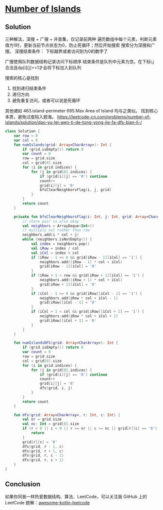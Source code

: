 # [Number of Islands][title]

## Solution
三种解法，深搜 + 广搜 + 并查集，仅记录前两种
遍历数组中每个元素，判断元素值为1时，更新当前节点状态为0，防止死循环；然后开始搜索
搜索分为深搜和广搜。
深搜结束条件： 下标越界或者访问到为0的数字了

广搜使用队列数据结构记录访问下标顺序
结束条件是队列中元素为空。在下标i,j合法且dp\[i\]\[j\]==1才会将下标加入到队列

搜索的核心是找到 
1. 找到递归结束条件
2. 递归方向
3. 避免重复访问，或者可以说是死循环

其他诸如 463.island-perimeter 695.Max Area of Island 均与之类似。 找到核心本质，避免过度陷入题海。
https://leetcode-cn.com/problems/number-of-islands/solution/dao-yu-lei-wen-ti-de-tong-yong-jie-fa-dfs-bian-li-/
```kotlin
class Solution {
    var row = 0
    var col = 0
    fun numIslands(grid: Array<CharArray>): Int {
        if (grid.isEmpty()) return 0
        var count = 0
        row = grid.size
        col = grid[0].size
        for (i in grid.indices) {
            for (j in grid[0].indices) {
                if (grid[i][j] == '0') continue
                count++
                grid[i][j] = '0'
                bfsClearNeighborsFlag(i, j, grid)
            }
        }
        return count
    }

    private fun bfsClearNeighborsFlag(i: Int, j: Int, grid: Array<CharArray>) {
        // store pair is also okay
        val neighbors = ArrayDeque<Int>()
        // multiply col rather than row
        neighbors.add(i * col + j)
        while (neighbors.isNotEmpty()) {
            val index = neighbors.pop()
            val iRow = index / col
            val iCol = index % col
            if (iRow - 1 >= 0 && grid[iRow - 1][iCol] == '1') {
                neighbors.add((iRow - 1) * col + iCol)
                grid[iRow - 1][iCol] = '0'
            }
            if (iRow + 1 < row && grid[iRow + 1][iCol] == '1') {
                neighbors.add((iRow + 1) * col + iCol)
                grid[iRow + 1][iCol] = '0'
            }
            if (iCol - 1 >= 0 && grid[iRow][iCol - 1] == '1') {
                neighbors.add(iRow * col + iCol - 1)
                grid[iRow][iCol - 1] = '0'
            }
            if (iCol + 1 < col && grid[iRow][iCol + 1] == '1') {
                neighbors.add(iRow * col + iCol + 1)
                grid[iRow][iCol + 1] = '0'
            }
        }
    }

    fun numIslandsDFS(grid: Array<CharArray>): Int {
        if (grid.isEmpty()) return 0
        var count = 0
        row = grid.size
        col = grid[0].size
        for (i in grid.indices) {
            for (j in grid[0].indices) {
                if (grid[i][j] == '0') continue
                count++
                grid[i][j] = '0'
                dfs(grid, i, j)
            }
        }
        return count
    }

    fun dfs(grid: Array<CharArray>, r: Int, c: Int) {
        val nr = grid.size
        val nc: Int = grid[0].size
        if (r < 0 || c < 0 || r >= nr || c >= nc || grid[r][c] == '0') {
            return
        }
        grid[r][c] = '0'
        dfs(grid, r - 1, c)
        dfs(grid, r + 1, c)
        dfs(grid, r, c - 1)
        dfs(grid, r, c + 1)
    }
}

```
## Conclusion

如果你同我一样热爱数据结构、算法、LeetCode，可以关注我 GitHub 上的 LeetCode 题解：[awesome-kotlin-leetcode][akl]



[title]: https://leetcode-cn.com/problems/lru-cache/
[akl]: https://github.com/NightXlt/awesome-kotlin-leetcode
